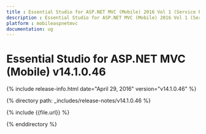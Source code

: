 ```yaml
---
title : Essential Studio for ASP.NET MVC (Mobile) 2016 Vol 1 (Service Pack 1)Release Notes
description : Essential Studio for ASP.NET MVC (Mobile) 2016 Vol 1 (Service Pack 1)Release Notes
platform : mobileaspnetmvc
documentation: ug
---
```


# Essential Studio for ASP.NET MVC (Mobile) v14.1.0.46

{% include release-info.html date="April 29, 2016" version="v14.1.0.46" %} 

{% directory path: _includes/release-notes/v14.1.0.46 %}

{% include {{file.url}} %}

{% enddirectory %}